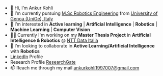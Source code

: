 - 👋 Hi, I’m Ankur Kohli
- 🌱 I’m currently pursuing [M.Sc Robotics Engineering](https://corsi.unige.it/corsi/10635) from [University of Genoa (UniGe), Italy](https://unige.it/en)
- 👀 I’m interested in **Active learning** | **Artificial Intelligence** | **Robotics** | **Machine Learning** | **Computer Vision**
- 👨‍💻 Currently I'm working on my **Master Thesis Project** in **Artificial Intelligence & Robotics** @ [NTT Data Italia](https://it.nttdata.com/)
- 💞️ I’m looking to collaborate in **Active Learning/Artificial Intelligence** with **Robotics**
- [LinkedIn](https://www.linkedin.com/in/ankur-kohli-7a5865157/) Profile
- Research Profile [ResearchGate](https://www.researchgate.net/profile/Ankur-Kohli-4)
- 📫 <MailIcon size={16} />Reach me through my mail ankurkohli1997007@gmail.com 

<!---
ankurkohli007/ankurkohli007 is a ✨ special ✨ repository because its `README.md` (this file) appears on your GitHub profile.
You can click the Preview link to take a look at your changes.
--->
